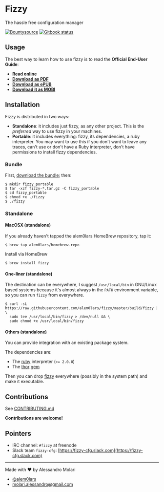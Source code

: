 Fizzy
=====

The hassle free configuration manager

[![Bountysource][bountysource_image]][bountysource_link]
[![Gitbook status][gitbook_status_image]][gitbook_status_link]

## Usage

The best way to learn how to use fizzy is to read the
**Official End-User Guide**:

- [**Read online**][read_end_user_guide]
- [**Download as PDF**][download_pdf_end_user_guide]
- [**Download as ePUB**][download_epub_end_user_guide]
- [**Download it as MOBI**][download_mobi_end_user_guide]

## Installation

Fizzy is distributed in two ways:

- **Standalone**: it includes just fizzy, as any other project.
  This is the *preferred* way to use fizzy in your machines.
- **Portable**: it includes everything:
  fizzy, its dependencies, a ruby interpreter.
  You may want to use this if you don't want to leave any traces,
  can't use or don't have a Ruby interpreter,
  don't have permissions to install fizzy dependencies.

### Bundle

First, [download the bundle][download_bundle]; then:

```shellsession
$ mkdir fizzy_portable
$ tar -xzf fizzy-*.tar.gz -C fizzy_portable
$ cd fizzy_portable
$ chmod +x ./fizzy
$ ./fizzy
```

### Standalone

#### MacOSX (standalone)

If you already haven't tapped the alem0lars HomeBrew repository, tap it:
```shellsession
$ brew tap alem0lars/homebrew-repo
```

Install via HomeBrew
```shellsession
$ brew install fizzy
```

#### One-liner (standalone)

The destination can be everywhere, I suggest `/usr/local/bin` in GNU/Linux
based systems because it's almost always in the `PATH` environment variable,
so you can run `fizzy` from everywhere.

```shellsession
$ curl -sL https://raw.githubusercontent.com/alem0lars/fizzy/master/build/fizzy | \
  sudo tee /usr/local/bin/fizzy > /dev/null && \
  sudo chmod +x /usr/local/bin/fizzy
```

#### Others (standalone)

You can provide integration with an existing package system.

The dependencies are:
* The [ruby][ruby_homepage] interpreter (`>= 2.0.0`)
* The [thor][thor_homepage] [gem][thor_gem]

Then you can drop [fizzy][fizzy_bin] everywhere (possibly in the system path)
and make it executable.

## Contributions

See [CONTRIBUTING.md][contributing]

**Contributions are welcome!**

## Pointers

* IRC channel: `#fizzy` at freenode
* Slack team `fizzy-cfg`: [https://fizzy-cfg.slack.com](https://fizzy-cfg.slack.com)

----

Made with ♥ by Alessandro Molari

- [@alem0lars][twitter]
- [molari.alessandro@gmail.com][send_email]

<!-- Link declarations -->

[twitter]:    https://twitter.com/alem0lars
[send_email]: mailto:molari.alessandro@gmail.com

[ruby_homepage]: https://www.ruby-lang.org
[thor_gem]:      https://rubygems.org/gems/thor
[thor_homepage]: http://whatisthor.com

[bountysource_image]: https://img.shields.io/bountysource/team/fizzy/activity.svg
[bountysource_link]:  https://www.bountysource.com/teams/fizzy

[gitbook_status_image]: https://www.gitbook.com/button/status/book/alem0lars/fizzy
[gitbook_status_link]:  https://www.gitbook.io/book/alem0lars/fizzy/activity

[read_end_user_guide]:          https://www.gitbook.com/read/book/alem0lars/fizzy
[download_pdf_end_user_guide]:  https://www.gitbook.com/download/pdf/book/alem0lars/fizzy
[download_epub_end_user_guide]: https://www.gitbook.com/download/epub/book/alem0lars/fizzy
[download_mobi_end_user_guide]: https://www.gitbook.com/download/mobi/book/alem0lars/fizzy

[download_bundle]: https://github.com/alem0lars/fizzy/releases

[fizzy_bin]:    ./build/fizzy
[contributing]: ./CONTRIBUTING.md
